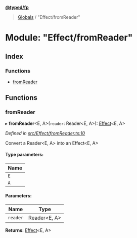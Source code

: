 **[@typed/fp](../README.md)**

> [Globals](../globals.md) / "Effect/fromReader"

# Module: "Effect/fromReader"

## Index

### Functions

* [fromReader](_effect_fromreader_.md#fromreader)

## Functions

### fromReader

▸ **fromReader**\<E, A>(`reader`: Reader\<E, A>): [Effect](_effect_effect_.effect.md)\<E, A>

*Defined in [src/Effect/fromReader.ts:10](https://github.com/TylorS/typed-fp/blob/41076ce/src/Effect/fromReader.ts#L10)*

Convert a Reader<E, A> into an Effect<E, A>

#### Type parameters:

Name |
------ |
`E` |
`A` |

#### Parameters:

Name | Type |
------ | ------ |
`reader` | Reader\<E, A> |

**Returns:** [Effect](_effect_effect_.effect.md)\<E, A>
